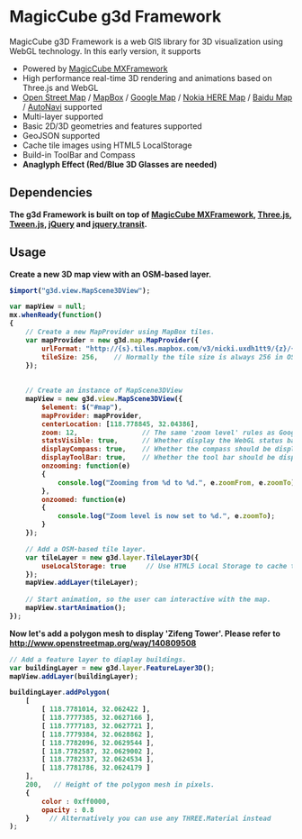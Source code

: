 # MagicCube g3d Framework
MagicCube g3D Framework is a web GIS library for 3D visualization using WebGL technology. In this early version, it supports
* Powered by [MagicCube MXFramework](https://github.com/MagicCube/mxframework-core)
* High performance real-time 3D rendering and animations based on Three.js and WebGL
* [Open Street Map](http://www.openstreetmap.org/) / [MapBox](http://www.mapbox.com) / [Google Map](https://maps.google.com/) / [Nokia HERE Map](http://here.com/) / [Baidu Map](http://map.baidu.com/) / [AutoNavi](http://www.autonavi.com/) supported
* Multi-layer supported
* Basic 2D/3D geometries and features supported
* GeoJSON supported
* Cache tile images using HTML5 LocalStorage
* Build-in ToolBar and Compass
* <b>Anaglyph Effect (Red/Blue 3D Glasses are needed)<b>

## Dependencies
The g3d Framework is built on top of [MagicCube MXFramework](https://github.com/MagicCube/mxframework-core), [Three.js](threejs.org/), [Tween.js](https://github.com/sole/tween.js), [jQuery](http://jquery.com) and [jquery.transit](https://github.com/rstacruz/jquery.transit).

## Usage
Create a new 3D map view with an OSM-based layer.
```javascript
$import("g3d.view.MapScene3DView");

var mapView = null;
mx.whenReady(function()
{
    // Create a new MapProvider using MapBox tiles.
    var mapProvider = new g3d.map.MapProvider({
        urlFormat: "http://{s}.tiles.mapbox.com/v3/nicki.uxdh1tt9/{z}/{x}/{y}.png32",
        tileSize: 256,    // Normally the tile size is always 256 in OSM and Google
    });
    
    
    // Create an instance of MapScene3DView
    mapView = new g3d.view.MapScene3DView({
        $element: $("#map"),
        mapProvider: mapProvider,
        centerLocation: [118.778845, 32.04386],
        zoom: 12,                // The same 'zoom level' rules as Google Map.
        statsVisible: true,      // Whether display the WebGL status bar.
        displayCompass: true,    // Whether the compass should be displayed.
        displayToolBar: true,    // Whether the tool bar should be displayed.
        onzooming: function(e)
        {
            console.log("Zooming from %d to %d.", e.zoomFrom, e.zoomTo);
        },
        onzoomed: function(e)
        {
            console.log("Zoom level is now set to %d.", e.zoomTo);
        }
    });

    // Add a OSM-based tile layer.
    var tileLayer = new g3d.layer.TileLayer3D({
        useLocalStorage: true     // Use HTML5 Local Storage to cache the tiles.
    });
    mapView.addLayer(tileLayer);
    
    // Start animation, so the user can interactive with the map.
    mapView.startAnimation();
});
```


Now let's add a polygon mesh to display 'Zifeng Tower'.
Please refer to http://www.openstreetmap.org/way/140809508
```javascript
// Add a feature layer to diaplay buildings.
var buildingLayer = new g3d.layer.FeatureLayer3D();
mapView.addLayer(buildingLayer);

buildingLayer.addPolygon(
    [
        [ 118.7781014, 32.062422 ],
        [ 118.7777385, 32.0627166 ],
        [ 118.7777183, 32.0627721 ],
        [ 118.7779384, 32.0628862 ],
        [ 118.7782096, 32.0629544 ],
        [ 118.7782587, 32.0629002 ],
        [ 118.7782337, 32.0624534 ],
        [ 118.7781786, 32.0624179 ]
    ],
    200,   // Height of the polygon mesh in pixels.
    {
        color : 0xff0000,
        opacity : 0.8
    }     // Alternatively you can use any THREE.Material instead
);
```
